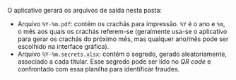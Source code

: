 O aplicativo gerará os arquivos de saída nesta pasta:
- Arquivo `%Y-%m.pdf`: contém os crachás para impressão. `%Y` é o ano e `%m`, o mês aos quais os crachás referem-se (geralmente usa-se o aplicativo para gerar os crachás do próximo mês, mas qualquer ano/mês pode ser escolhido na interface gráfica).
- Arquivo `%Y-%m.secrets.xlsx`: contém o segredo, gerado aleatoriamente, associado a cada titular. Esse segredo pode ser lido no _QR code_ e confrontado com essa planilha para identificar fraudes.
